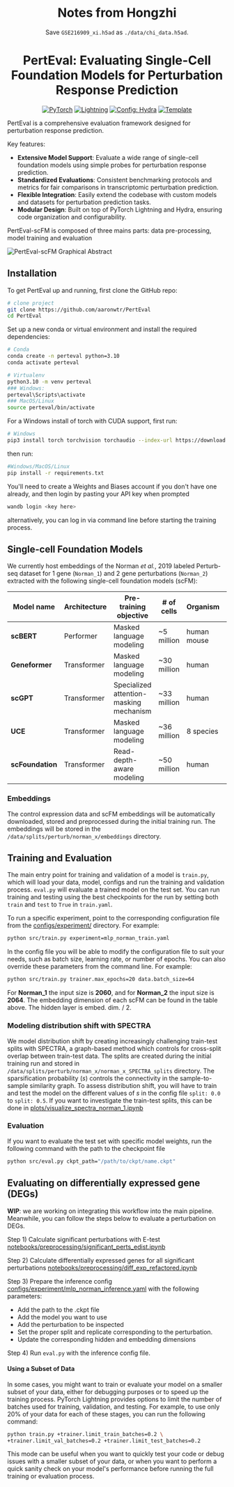 <div align="center">

# Notes from Hongzhi

Save `GSE216909_xi.h5ad` as `./data/chi_data.h5ad`.

# PertEval: Evaluating Single-Cell Foundation Models for Perturbation Response Prediction

<a href="https://pytorch.org/get-started/locally/"><img alt="PyTorch" src="https://img.shields.io/badge/PyTorch-ee4c2c?logo=pytorch&logoColor=white"></a>
<a href="https://pytorchlightning.ai/"><img alt="Lightning" src="https://img.shields.io/badge/-Lightning-792ee5?logo=pytorchlightning&logoColor=white"></a>
<a href="https://hydra.cc/"><img alt="Config: Hydra" src="https://img.shields.io/badge/Config-Hydra-89b8cd"></a>
<a href="https://github.com/ashleve/lightning-hydra-template"><img alt="Template" src="https://img.shields.io/badge/-Lightning--Hydra--Template-017F2F?style=flat&logo=github&labelColor=gray"></a><br>
<!---
[![Conference](http://img.shields.io/badge/AnyConference-year-4b44ce.svg)](https://papers.nips.cc/paper/2020)
--->
</div>

PertEval is a comprehensive evaluation framework designed for perturbation response
prediction.

Key features:

- **Extensive Model Support**: Evaluate a wide range of single-cell foundation models
  using simple probes for perturbation response prediction.
- **Standardized Evaluations**: Consistent benchmarking protocols and metrics for fair
  comparisons in transcriptomic perturbation prediction.
- **Flexible Integration**: Easily extend the codebase with custom models and datasets for
  perturbation prediction tasks.
- **Modular Design**: Built on top of PyTorch Lightning and Hydra, ensuring code
  organization and configurability.

PertEval-scFM is composed of three mains parts: data pre-processing, model training and
evaluation

![PertEval-scFM Graphical Abstract](figures/PertEval-scFM.png)

## Installation

<!---
#### Pip

{ADD PIP INSTALL PerturBench}
--->

To get PertEval up and running, first clone the GitHub repo:

```bash
# clone project
git clone https://github.com/aaronwtr/PertEval
cd PertEval
```

Set up a new conda or virtual environment and install the required dependencies:

```bash
# Conda
conda create -n perteval python=3.10
conda activate perteval

# Virtualenv
python3.10 -m venv perteval
### Windows:
perteval\Scripts\activate
### MacOS/Linux
source perteval/bin/activate
```

For a Windows install of torch with CUDA support, first run: 

```bash
# Windows
pip3 install torch torchvision torchaudio --index-url https://download.pytorch.org/whl/cu118
```
then run:

```bash
#Windows/MacOS/Linux
pip install -r requirements.txt
```
You'll need to create a Weights and Biases account if you don't have one already, and then login by pasting your API key when prompted
```bash
wandb login <key here>
```
 
alternatively, you can log in via command line before starting the training process.  

## Single-cell Foundation Models

We currently host embeddings of the Norman _et al._, 2019 labeled Perturb-seq dataset 
for 1 gene (`Norman_1`) and 2 gene perturbations (`Norman_2`) 
extracted with the following single-cell foundation models (scFM):

| **Model name** | **Architecture**   | **Pre-training objective** | **# of cells**   | **Organism** | **Emb. dim.** |
|-------------------|----------------|--------------------------|------------------|--------------|--------------|
| **scBERT**            | Performer      | Masked language modeling | ~5 million  | human  mouse | 200 |
| **Geneformer**        | Transformer    | Masked language modeling | ~30 million | human        | 256          |
| **scGPT**             | Transformer | Specialized attention-masking mechanism | ~33 million | human        | 512          |
| **UCE**               | Transformer    | Masked language modeling | ~36 million | 8 species    | 1,280        |
| **scFoundation**      | Transformer    | Read-depth-aware modeling | ~50 million | human        | 3,072        |

### Embeddings

The control expression data and scFM embeddings will be automatically 
downloaded, stored and preprocessed during the initial training run. The 
embeddings will be stored in the `/data/splits/perturb/norman_x/embeddings` directory.

## Training and Evaluation

The main entry point for training and validation of a model is `train.py`, 
which will load your data, model, configs and run the training and validation process. 
`eval.py` will evaluate a trained model on the test set. You can run training and 
testing using the best checkpoints for the run by setting both `train` and `test` to 
`True` in `train.yaml`. 

To run a specific experiment, point to the corresponding configuration file from the
[configs/experiment/](configs/experiment/) directory. For example:

```bash
python src/train.py experiment=mlp_norman_train.yaml
```

In the config file you will be able to modify the configuration file to suit 
your needs, such as batch size, learning rate, or number of epochs. You can also 
override these parameters from the command line. For example:

```bash
python src/train.py trainer.max_epochs=20 data.batch_size=64
```

For **Norman_1** the input size is **2060**, and for **Norman_2** the input size 
is **2064**. The embedding dimension of each scFM can be found in the table above. 
The hidden layer is embed. dim. / 2.

### Modeling distribution shift with SPECTRA

We model distribution shift by creating increasingly challenging train-test splits with 
SPECTRA, a graph-based method which controls for cross-split overlap between 
train-test data. The splits are created during the initial training run and stored in
`/data/splits/perturb/norman_x/norman_x_SPECTRA_splits` directory. The sparsification 
probability (_s_) controls the connectivity in the sample-to-sample similarity graph. To 
assess distribution shift, you will have to train and test the model on the different 
values of _s_ in the config file `split: 0.0` to `split: 0.5`. If you want to investigate the train-test splits, this can be done in 
[plots/visualize_spectra_norman_1.ipynb](notebooks/plots/visualize_spectra_norman_1.ipynb)

### Evaluation

If you want to evaluate the test set with specific model weights, run the following 
command with the path to the checkpoint file

```bash
python src/eval.py ckpt_path="/path/to/ckpt/name.ckpt"
```

## Evaluating on differentially expressed gene (DEGs) 

**WIP**: we are working on integrating this workflow into the main pipeline. Meanwhile, 
you can follow the steps below to evaluate a perturbation on DEGs.

Step 1) Calculate significant perturbations with
E-test [notebooks/preprocessing/significant_perts_edist.ipynb](notebooks/preprocessing/significant_perts_edist.ipynb)

Step 2) Calculate differentially expressed genes for all significant
perturbations [notebooks/preprocessing/diff_exp_refactored.ipynb](notebooks/preprocessing/diff_exp_refactored.ipynb)

Step 3) Prepare the inference config [configs/experiment/mlp_norman_inference.yaml](configs/experiment/mlp_norman_inference.yaml) with the following parameters:

- Add the path to the .ckpt file
- Add the model you want to use
- Add the perturbation to be inspected
- Set the proper split and replicate corresponding to the perturbation. 
- Update the corresponding hidden and embedding dimensions

Step 4) Run `eval.py` with the inference config file.

#### Using a Subset of Data

In some cases, you might want to train or evaluate your model on a smaller subset of your
data, either for debugging purposes or to speed up the training process. PyTorch Lightning
provides options to limit the number of batches used for training, validation, and
testing. For example, to use only 20% of your data for each of these stages, you can run
the following command:

```bash
python train.py +trainer.limit_train_batches=0.2 \
+trainer.limit_val_batches=0.2 +trainer.limit_test_batches=0.2
```

This mode can be useful when you want to quickly test your code or debug issues with a
smaller subset of your data, or when you want to perform a quick sanity check on your
model's performance before running the full training or evaluation process.


